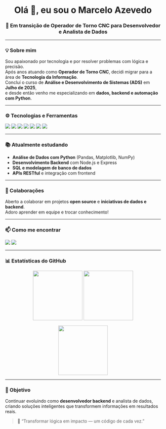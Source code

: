 <h1 align="center">Olá 👋, eu sou o Marcelo Azevedo</h1>
<h3 align="center">🚀 Em transição de Operador de Torno CNC para Desenvolvedor e Analista de Dados</h3>

---

### 💡 Sobre mim

Sou apaixonado por tecnologia e por resolver problemas com lógica e precisão.  
Após anos atuando como **Operador de Torno CNC**, decidi migrar para a área de **Tecnologia da Informação**.  
Concluí o curso de **Análise e Desenvolvimento de Sistemas (ADS)** em **Julho de 2025**,  
e desde então venho me especializando em **dados, backend e automação com Python**.

---

### ⚙️ Tecnologias e Ferramentas

<p align="left">
  <img src="https://img.shields.io/badge/Python-3776AB?style=for-the-badge&logo=python&logoColor=white"/>
  <img src="https://img.shields.io/badge/JavaScript-F7DF1E?style=for-the-badge&logo=javascript&logoColor=111"/>
  <img src="https://img.shields.io/badge/Node.js-339933?style=for-the-badge&logo=nodedotjs&logoColor=white"/>
  <img src="https://img.shields.io/badge/PostgreSQL-316192?style=for-the-badge&logo=postgresql&logoColor=white"/>
  <img src="https://img.shields.io/badge/MySQL-005C84?style=for-the-badge&logo=mysql&logoColor=white"/>
  <img src="https://img.shields.io/badge/Git-F05032?style=for-the-badge&logo=git&logoColor=white"/>
  <img src="https://img.shields.io/badge/GitHub-181717?style=for-the-badge&logo=github&logoColor=white"/>
</p>

---

### 📚 Atualmente estudando

- **Análise de Dados com Python** (Pandas, Matplotlib, NumPy)
- **Desenvolvimento Backend** com Node.js e Express
- **SQL e modelagem de banco de dados**
- **APIs RESTful** e integração com frontend

---

### 🤝 Colaborações

Aberto a colaborar em projetos **open source** e **iniciativas de dados e backend**.  
Adoro aprender em equipe e trocar conhecimento!

---

### 📫 Como me encontrar

<p align="left">
  <a href="mailto:marcell.azever@gmail.com"><img src="https://img.shields.io/badge/Gmail-marcell.azever%40gmail.com-D14836?style=for-the-badge&logo=gmail&logoColor=white"></a>
  <a href="https://www.linkedin.com/in/marcelo-azevedo-ba734451/"><img src="https://img.shields.io/badge/LinkedIn-Marcelo%20Azevedo-0A66C2?style=for-the-badge&logo=linkedin&logoColor=white"></a>
</p>

---

### 📊 Estatísticas do GitHub

<p align="center">
  <img height="160em" src="https://github-readme-stats.vercel.app/api?username=Azever17&show_icons=true&theme=tokyonight&hide_border=true"/>
  <img height="160em" src="https://github-readme-stats.vercel.app/api/top-langs/?username=Azever17&layout=compact&langs_count=8&theme=tokyonight&hide_border=true"/>
</p>

<p align="center">
  <img height="160em" src="https://streak-stats.demolab.com?user=Azever17&theme=tokyonight&hide_border=true"/>
</p>

---

### 🎯 Objetivo

Continuar evoluindo como **desenvolvedor backend** e analista de dados,  
criando soluções inteligentes que transformem informações em resultados reais.

> 💬 “Transformar lógica em impacto — um código de cada vez.”


